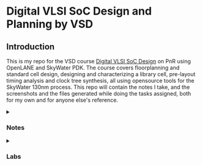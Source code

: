 <h1> Digital VLSI SoC Design and Planning by VSD </h1>
<h2> Introduction </h2>

This is my repo for the VSD course [Digital VLSI SoC Design](https://vsdsquadron.vlsisystemdesign.com/digital-vlsi-soc-design-and-planning/) on PnR using OpenLANE and SkyWater PDK. The course covers floorplanning and standard cell design, designing and characterizing a library cell, pre-layout timing analysis and clock tree synthesis, all using opensource tools for the SkyWater 130nm process. This repo will contain the notes I take, and the screenshots and the files generated while doing the tasks assigned, both for my own and for anyone else's reference.

<details>
<summary> <h3>Notes</h3> </summary>
  
</details>

<details>
<summary> <h3>Labs</h3> </summary>
<details>
<summary> <h4>Day 1 - Calculate Flop-Ratio of Design</h4> </summary>
The task given for day 1 is to calculate the flop-ratio of an existing design. For this, the design (a verilog design) has to be prepared and synthesized. Topics learned:
  
* OpenLANE directory structure
* Running OpenLANE
* Synthesizing designs with OpenLANE


&nbsp;

<h4>Steps</h4>

1. The directory containing OpenLANE is cd'ed to, using the command: 

```bash
cd ~/Desktop/work/tools/openlane_working_dir/openlane
```

2. The script to enter the interactive shell of the docker container containing openLANE has been aliased to the alias given below. This has to be run next:

```
docker
```

3. Now that we have entered the shell of the container, we run openLANE. OpenLANE can be run in two modes: autonomous or interactive. Interactive lets you go step-by-step, autonomous automates the intermediary steps. We run openLANE in interactive mode here by running the script:
```
./flow.tcl -interactive
```
&ensp; &ensp; &ensp; This opens a tcl shell that accepts tcl commands.

4. Required package is loaded with the tcl command:

```tcl
package require openlane 0.9
```

<p align="center">
  <img src="images/lab_shots/1.png">
  $\color{#D9C4EC}{4.1\ The\ terminal\ with\ the\ commands\ till\ now.}$
</p>

5. Synthesis is to be done next. An existing design, PicoRV32A, from the openLANE designs folder is to be synthesized. For this to be done, the data is to be "prepared" first. OpenLANE expects the required files in specific locations. This filesystem is created from the design using the command:
```tcl
prep -design picorv32a
```

&ensp; &ensp; &ensp; This creates a new folder titled 'runs' in the picorv32a folder with the required file structure and file formats.
<p align="center">
  <img src="images/lab_shots/2.png">
   $\color{#D9C4EC}{5.1\ The\ preparation\ step.}$
</p>
<p align="center">
  <img src="images/lab_shots/3.png">
   $\color{#D9C4EC}{5.2\ The\ newly\ created\ folder\ and\ its\ subfolders.}$
</p>

 6. Now, the design is ready to be synthesized. The following command runs both Yosys and ABC on the design:
```tcl
run_synthesis
```
<p align="center">
  <img src="images/lab_shots/4.png">
   $\color{#D9C4EC}{6.1\ Successful\ synthesis.}$
</p>

7. Successful synthesis generates a netlist and various reports in the '<openlane>/designs/picor32va/' 

<p align="center">
  <img src="images/lab_shots/5.png">
   $\color{#D9C4EC}{6.2\ The\ generated\ results.}$
</p>

<p align="center">
  <img src="images/lab_shots/6.png">
   $\color{#D9C4EC}{6.3\ The\ cell\ counts,\ dfxtp\_2\ represents\ DFF.}$
</p>
<br \>Here, the number of cells is 14,876 and the number of DFF cells is 1613. Hence, the flop ratio is: <br \>

$${No.\ of\ DFF\ cells\over Total\ no.\ of\ cells} = \frac{1613}{14876} = 0.108429685$$

</details>
</details>


